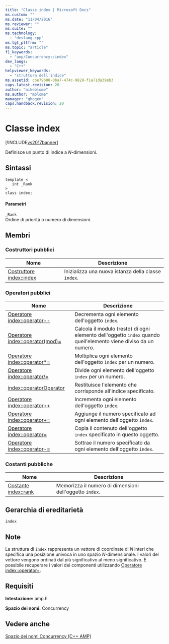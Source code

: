 ```yaml
---
title: "Classe index | Microsoft Docs"
ms.custom: ""
ms.date: "11/04/2016"
ms.reviewer: ""
ms.suite: ""
ms.technology: 
  - "devlang-cpp"
ms.tgt_pltfrm: ""
ms.topic: "article"
f1_keywords: 
  - "amp/Concurrency::index"
dev_langs: 
  - "C++"
helpviewer_keywords: 
  - "struttura dell'indice"
ms.assetid: cbe79b08-0ba7-474c-9828-f1a71da39eb3
caps.latest.revision: 20
author: "mikeblome"
ms.author: "mblome"
manager: "ghogen"
caps.handback.revision: 20
---
```

# Classe index
[!INCLUDE[vs2017banner](../../../assembler/inline/includes/vs2017banner.md)]

Definisce un punto di indice a *N*\-dimensioni.  
  
## Sintassi  
  
```  
template <  
   int _Rank  
>  
class index;  
```  
  
#### Parametri  
 `_Rank`  
 Ordine di priorità o numero di dimensioni.  
  
## Membri  
  
### Costruttori pubblici  
  
|Nome|Descrizione|  
|----------|-----------------|  
|[Costruttore index::index](../Topic/index::index%20Constructor.md)|Inizializza una nuova istanza della classe `index`.|  
  
### Operatori pubblici  
  
|Nome|Descrizione|  
|----------|-----------------|  
|[Operatore index::operator\-\-](../Topic/index::operator--%20Operator.md)|Decrementa ogni elemento dell'oggetto `index`.|  
|[Operatore index::operator\(mod\)\=](../Topic/index::operator\(mod\)=%20Operator.md)|Calcola il modulo \(resto\) di ogni elemento dell'oggetto `index` quando quell'elemento viene diviso da un numero.|  
|[Operatore index::operator\*\=](../Topic/index::operator*=%20Operator.md)|Moltiplica ogni elemento dell'oggetto `index` per un numero.|  
|[Operatore index::operator\/\=](../Topic/index::operator-=%20Operator2.md)|Divide ogni elemento dell'oggetto `index` per un numero.|  
|[index::operatorOperator](../Topic/index::operatorOperator.md)|Restituisce l'elemento che corrisponde all'indice specificato.|  
|[Operatore index::operator\+\+](../Topic/index::operator++%20Operator.md)|Incrementa ogni elemento dell'oggetto `index`.|  
|[Operatore index::operator\+\=](../Topic/index::operator+=%20Operator.md)|Aggiunge il numero specificato ad ogni elemento dell'oggetto `index`.|  
|[Operatore index::operator\=](../Topic/index::operator=%20Operator.md)|Copia il contenuto dell'oggetto `index` specificato in questo oggetto.|  
|[Operatore index::operator\-\=](../Topic/index::operator-=%20Operator1.md)|Sottrae il numero specificato da ogni elemento dell'oggetto `index`.|  
  
### Costanti pubbliche  
  
|Nome|Descrizione|  
|----------|-----------------|  
|[Costante index::rank](../Topic/index::rank%20Constant.md)|Memorizza il numero di dimensioni dell'oggetto `index`.|  
  
## Gerarchia di ereditarietà  
 `index`  
  
## Note  
 La struttura di `index` rappresenta un vettore di coordinate di *N* interi che specifica una posizione univoca in uno spazio *N*\-dimensionale.  I valori del vettore vengono ordinati dal più significativo al meno significativo.  È possibile recuperare i valori dei componenti utilizzando [Operatore index::operator\=](../Topic/index::operator=%20Operator.md).  
  
## Requisiti  
 **Intestazione:** amp.h  
  
 **Spazio dei nomi:** Concurrency  
  
## Vedere anche  
 [Spazio dei nomi Concurrency \(C\+\+ AMP\)](../../../parallel/amp/reference/concurrency-namespace-cpp-amp.md)